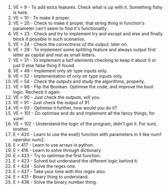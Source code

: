 1. VE = 9 - To add extra features. Check what is up with it. Something fishy is here.
2. VE = 10 - To make it proper.
3. VE = 20 - Check to make it proper, that string thing in function's parameter can't seem to find it's functionality.
4. VE = 23 - Check and try to implement try and except and else and finally block if possible in such scenarios.
5. VE = 24 - Check the *correctness of the output*, later on.
6. VE = 29 - To implement some splitting feature and always output first letter as capital and rest as small letters.
7. VE = 31 - To implement a list1 elements checking to keep it about 0 or just 0 else false thing if found.
8. VE = 49 - Implement only str type inputs only.
9. VE = 52 - Implementation of only str type inputs only.
10. VE = 54 - Check the outputs and study the algorithms, properly.
11. VE = 88 - Flip the Boolean. Optimise the code, and improve the bool logic. <!--Important. --> Recheck it again.
12. VE = 90 - Just check the outputs, will you.
13. VE = 91 - Just check the output of 91.
14. VE = 93 - Optimise it further, how would you do it?
15. VE = 101 - Do optimise and do and implement all the fancy things, for sure! <!--Learn little bit about RegEx. -->
16. VE = 102 - Understand the logic of the program, didn't got it. For sure, brother.
17. E = 420 - Learn to use the eval() function with parameters in it like num1 operator num2.
18. E = 417 - Learn to use arrays in python.
19. E = 416 - Learn to solve through dictionary.
20. E = 423 - Try to optimise the first function.
21. E = 423 - Solved but understand the different logic behind it. <!-- Easily done, high priority -->
22. E = 424 - Solve the regex one. <!-- Take your time-->
23. E = 427 - Take your time with this regex also. <!-- Take your time -->
24. E = 431 - Binary thing to understand.
25. E = 436 - Solve the binary number thing.